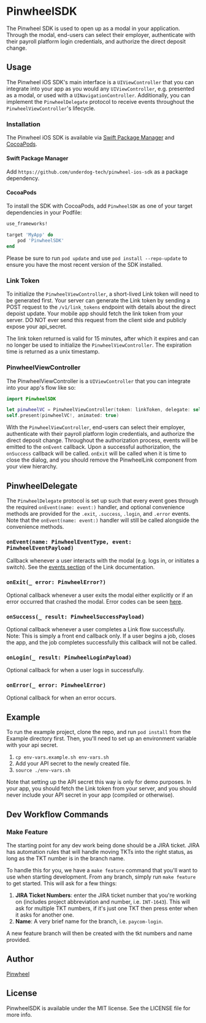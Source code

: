 # PinwheelSDK

The Pinwheel SDK is used to open up as a modal in your application. Through the modal, end-users can select their employer, authenticate with their payroll platform login credentials, and authorize the direct deposit change.

## Usage

The Pinwheel iOS SDK's main interface is a `UIViewController` that you can integrate into your app as you would any `UIViewController`, e.g. presented as a modal, or used with a `UINavigationController`. Additionally, you can implement the `PinwheelDelegate` protocol to receive events throughout the `PinwheelViewController`'s lifecycle.

### Installation

The Pinwheel iOS SDK is available via [Swift Package Manager](https://swift.org/package-manager/) and [CocoaPods](https://cocoapods.org/).

#### Swift Package Manager
Add `https://github.com/underdog-tech/pinwheel-ios-sdk` as a package dependency.

#### CocoaPods
To install the SDK with CocoaPods, add `PinwheelSDK` as one of your target dependencies in your Podfile:

```ruby
use_frameworks!

target 'MyApp' do
    pod 'PinwheelSDK'
end
```

Please be sure to run `pod update` and use `pod install --repo-update` to ensure you have the most recent version of the SDK installed.

### Link Token

To initialize the `PinwheelViewController`, a short-lived Link token will need to be generated first. Your server can generate the Link token by sending a POST request to the `/v1/link_tokens` endpoint with details about the direct depoist update. Your mobile app should fetch the link token from your server. DO NOT ever send this request from the client side and publicly expose your api_secret.

The link token returned is valid for 15 minutes, after which it expires and can no longer be used to initialize the `PinwheelViewController`. The expiration time is returned as a unix timestamp.

### PinwheelViewController

The PinwheelViewController is a `UIViewController` that you can integrate into your app's flow like so:

```swift
import PinwheelSDK

let pinwheelVC = PinwheelViewController(token: linkToken, delegate: self)
self.present(pinwheelVC!, animated: true)
```

With the `PinwheelViewController`, end-users can select their employer, authenticate with their payroll platform login credentials, and authorize the direct deposit change. Throughout the authorization process, events will be emitted to the `onEvent` callback. Upon a successful authorization, the `onSuccess` callback will be called. `onExit` will be called when it is time to close the dialog, and you should remove the PinwheelLink component from your view hierarchy.

## PinwheelDelegate

The `PinwheelDelegate` protocol is set up such that every event goes through the required `onEvent(name: event:)` handler, and optional convenience methods are provided for the `.exit`, `.success`, `.login`, and `.error` events. Note that the `onEvent(name: event:)` handler will still be called alongside the convenience methods.   

### `onEvent(name: PinwheelEventType, event: PinwheelEventPayload)`

Callback whenever a user interacts with the modal (e.g. logs in, or initiates a switch). See the [events section](https://getpinwheel.stoplight.io/docs/api/docs/guides/Link.md#events) of the Link documentation.

### `onExit(_ error: PinwheelError?)`

Optional callback whenever a user exits the modal either explicitly or if an error occurred that crashed the modal. Error codes can be seen [here](https://getpinwheel.stoplight.io/docs/api/docs/guides/Link.md#errors-1).

### `onSuccess(_ result: PinwheelSuccessPayload)`

Optional callback whenever a user completes a Link flow successfully. Note: This is simply a front end callback only. If a user begins a job, closes the app, and the job completes successfully this callback will not be called.

### `onLogin(_ result: PinwheelLoginPayload)`

Optional callback for when a user logs in successfully.

### `onError(_ error: PinwheelError)`

Optional callback for when an error occurs.

## Example

To run the example project, clone the repo, and run `pod install` from the Example directory first. Then, you'll need to set up an environment variable with your api secret. 

1. `cp env-vars.example.sh env-vars.sh` 
2. Add your API secret to the newly created file. 
3. `source ./env-vars.sh`

Note that setting up the API secret this way is only for demo purposes. In your app, you should fetch the Link token from your server, and you should never include your API secret in your app (compiled or otherwise).


## Dev Workflow Commands

 ### Make Feature

 The starting point for any dev work being done should be a JIRA ticket. JIRA has automation rules that will handle moving TKTs into the right status, as long as the TKT number is in the branch name.

 To handle this for you, we have a `make feature` command that you'll want to use when starting development. From any branch, simply run `make feature` to get started.
 This will ask for a few things:

 1. **JIRA Ticket Numbers**: enter the JIRA ticket number that you're working on (includes project abbreviation and number, i.e. `INT-1643`). This will ask for multiple TKT numbers, if it's just one TKT then press enter when it asks for another one.
 2. **Name**: A very brief name for the branch, i.e. `paycom-login`.

 A new feature branch will then be created with the tkt numbers and name provided.

## Author

[Pinwheel](https://getpinwheel.com)

## License

PinwheelSDK is available under the MIT license. See the LICENSE file for more info.
